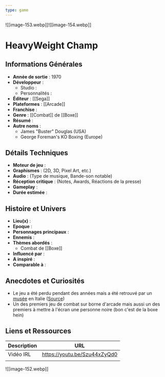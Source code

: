 ```yaml
---
type: game
---
```

![[image-153.webp]]![[image-154.webp]]      
# HeavyWeight Champ

## Informations Générales

- **Année de sortie** : 1970
- **Développeur** : 
	- Studio : 
	- Personnalités : 
- **Éditeur** : [[Sega]]
- **Plateformes** : [[Arcade]]
- **Franchise** : 
- **Genre** : [[Combat]] de [[Boxe]]
- **Résumé** : 
- **Autre noms** : 
	- James "Buster" Douglas (USA)
	- George Foreman's KO Boxing (Europe)

## Détails Techniques
- **Moteur de jeu** : 
- **Graphismes** : (2D, 3D, Pixel Art, etc.)
- **Audio** : (Type de musique, Bande-son notable)
- **Réception critique** : (Notes, Awards, Réactions de la presse)
- **Gameplay** :
- **Durée estimée** : 

## Histoire et Univers
- **Lieu(x)** : 
- **Epoque** : 
- **Personnages principaux** : 
- **Ennemis** :
- **Thèmes abordés** : 
	- Combat de [[Boxe]]
- **Influencé par** :
- **A inspiré** : 
- **Comparable à** :
## Anecdotes et Curiosités
- Le jeu a été perdu pendant des années mais a été retrouvé par un [musée](http://www.museodelflipper.it/) en Italie ([Source](https://www.sega-mag.com/actualite/la-documentation-technique-de-heavyweight-champ-exhumee-38854))
- Un des premiers jeu de combat sur borne d'arcade mais aussi un des premiers à mettre à l'écran une personne noire (bon c'est de la boxe hein)
## Liens et Ressources

| Description | URL                          |
| ----------- | ---------------------------- |
| Vidéo IRL   | https://youtu.be/Szu44xZyQd0 |
|             |                              |
![[image-152.webp]]